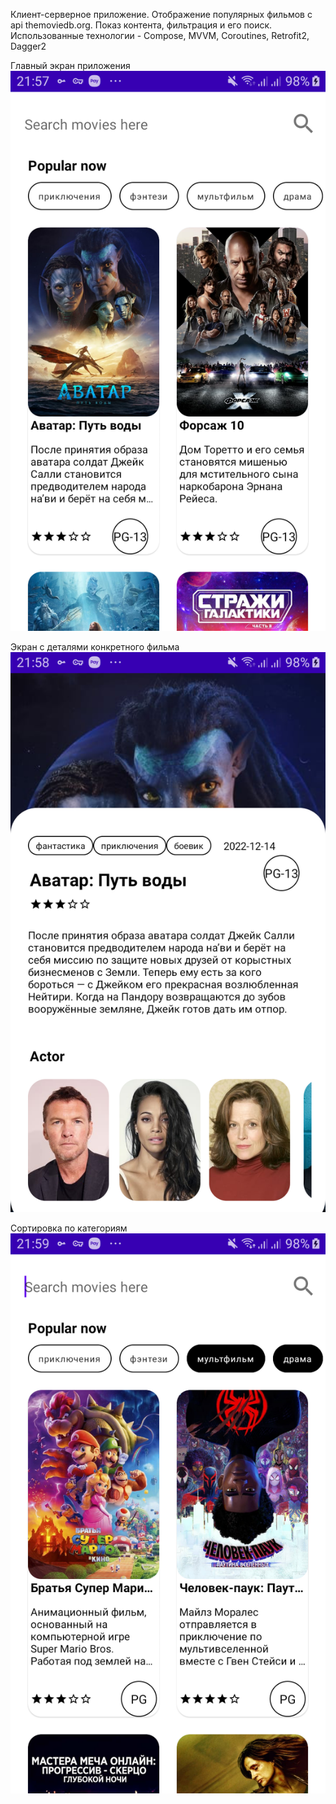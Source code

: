 Клиент-серверное приложение. 
Отображение популярных фильмов с api themoviedb.org.
Показ контента, фильтрация и его поиск.
Использованные технологии - Compose, MVVM, Coroutines, Retrofit2, Dagger2

Главный экран приложения
![Model](https://github.com/orlovae/MoviesCompose/blob/master/screenshot/Screenshot_20230606_215818.png)

Экран с деталями конкретного фильма
![Model](https://github.com/orlovae/MoviesCompose/blob/master/screenshot/Screenshot_20230606_215848.png)

Сортировка по категориям
![Model](https://github.com/orlovae/MoviesCompose/blob/master/screenshot/Screenshot_20230606_215935.png)

